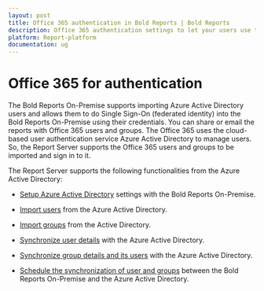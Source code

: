 ```yaml
---
layout: post
title: Office 365 authentication in Bold Reports | Bold Reports
description: Office 365 authentication settings to let your users use their Office 365 credentials to login into the Bold Reports On-Premise Edition.
platform: Report-platform
documentation: ug
---
```


# Office 365 for authentication

The Bold Reports On-Premise supports importing Azure Active Directory users and allows them to do Single Sign-On (federated identity) into the Bold Reports On-Premise using their credentials. You can share or email the reports with Office 365 users and groups. The Office 365 uses the cloud-based user authentication service Azure Active Directory to manage users. So, the Report Server supports the Office 365 users and groups to be imported and sign in to it.

The Report Server supports the following functionalities from the Azure Active Directory:

* [Setup Azure Active Directory](/administrator-guide/manage-app-settings/azure-active-directory/) settings with the  Bold Reports On-Premise.

* [Import users](/administrator-guide/manage-users/users/import-users/import-azure-active-directory-users/) from the Azure Active Directory.

* [Import groups](/administrator-guide/manage-users/groups/import-groups/import-azure-active-directory-groups/) from the Active Directory.

* [Synchronize user details](/administrator-guide/manage-users/users/synchronize/synchronize-azure-active-directory-users/) with the Azure Active Directory.

* [Synchronize group details and its users](/administrator-guide/manage-users/groups/synchronize/synchronize-azure-active-directory-groups/) with the Azure Active Directory.

* [Schedule the synchronization of user and groups](/administrator-guide/manage-app-settings/synchronization-schedule/azure-active-directory-synchronization-schedule/) between the Bold Reports On-Premise and the Azure Active Directory.